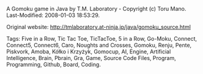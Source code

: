 A Gomoku game in Java by T.M. Laboratory - Copyright (c) Toru Mano. Last-Modified: 2008-01-03 18:53:29.

Original website: http://tmlaboratory.at-ninja.jp/java/gomoku_source.html

Tags: Five in a Row, Tic Tac Toe, TicTacToe, 5 in a Row, Go-Moku, Connect, Connect5, Connect6, Caro, Noughts and Crosses, Gomoku, Renju, Pente, Piskvork, Amoba, Kółko i Krzyżyk, Gomocup, AI, Engine, Artificial Intelligence, Brain, Pbrain, Gra, Game, Source Code Files, Program, Programming, Github, Board, Coding.
